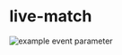 # live-match

![example event parameter](https://github.com/github/docs/actions/workflows/main.yml/badge.svg?event=push)